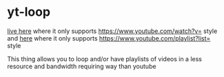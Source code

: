 # yt-loop
[live here](http://piecode.tk/loop) where it only supports https://www.youtube.com/watch?v= style
and [here](http://piecode.tk/loop/playlist.php) where it only supports https://www.youtube.com/playlist?list= style

This thing allows you to loop and/or have playlists of videos in a less resource and bandwidth requiring way than youtube
